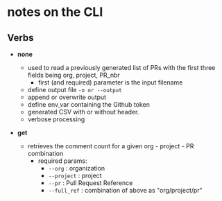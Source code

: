 # notes on the CLI

## Verbs

- **none**
    - used to read a previously generated list of PRs with the first three fields being org, project, PR_nbr
        - first (and required) parameter is the input filename
    - define output file `-o or --output`
    - append or overwrite output
    - define env_var containing the Github token
    - generated CSV with or without header.
    - verbose processing

- **get**
    - retrieves the comment count for a given org - project - PR combination
        - required params:
            - `--org` : organization
            - `--project` : project
            - `--pr` : Pull Request Reference
            - `--full_ref` : combination of above as "org/project/pr"
